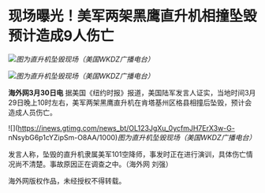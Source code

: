 # 现场曝光！美军两架黑鹰直升机相撞坠毁 预计造成9人伤亡

![](https://inews.gtimg.com/news_bt/OL2b7ZdLI2PPODjofZm6YYQKmgZpBKq2RYRJSFO7geU2QAA/1000)_图为直升机坠毁现场（美国WKDZ广播电台）_

![](https://inews.gtimg.com/news_bt/O56u95vrQNbTXX7VkM9UwTxI533Vxynet_XDcZnhwrBU4AA/1000)_图为直升机坠毁现场（美国WKDZ广播电台）_

**海外网3月30日电**
据美国《纽约时报》报道，美国陆军发言人证实，当地时间3月29日晚上10时左右，美军两架黑鹰直升机在肯塔基州区格县相撞后坠毁，预计会造成人员伤亡。

![](https://inews.gtimg.com/news_bt/OL123JgXu_0ycfmJH7ErX3w-G-
nNsybG6p1cYZipSm-O8AA/1000)_图为直升机坠毁现场（美国WKDZ广播电台）_

发言人称，坠毁的直升机隶属美军101空降师，事发时正在进行演训，具体伤亡情况尚不清楚。事故原因正在调查之中。（海外网 刘强）

海外网版权作品，未经授权不得转载。


